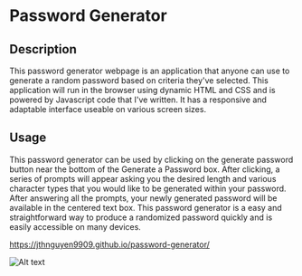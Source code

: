 # Password Generator

## Description

This password generator webpage is an application that anyone can use to generate a random password based on criteria they've selected. This application will run in the browser using dynamic HTML and CSS and is powered by Javascript code that I've written. It has a responsive and adaptable interface useable on various screen sizes.

## Usage

This password generator can be used by clicking on the generate password button near the bottom of the Generate a Password box. After clicking, a series of prompts will appear asking you the desired length and various character types that you would like to be generated within your password. After answering all the prompts, your newly generated password will be available in the centered text box. This password generator is a easy and straightforward way to produce a randomized password quickly and is easily accessible on many devices.

https://jthnguyen9909.github.io/password-generator/

![Alt text](/assets/images/deployment-screenshot.jpeg?raw=true "password_generator-screenshot")
